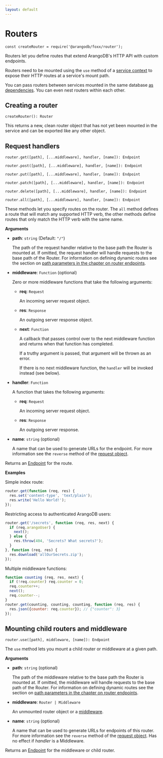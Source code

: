 ```yaml
---
layout: default
---
```

Routers
=======

`const createRouter = require('@arangodb/foxx/router');`

Routers let you define routes that extend ArangoDB's HTTP API with custom endpoints.

Routers need to be mounted using the `use` method of a
[service context](foxx-reference-context.html) to expose their HTTP routes at a service's mount path.

You can pass routers between services mounted in the same database
[as dependencies](foxx-guides-dependencies.html). You can even nest routers
within each other.

Creating a router
-----------------

`createRouter(): Router`

This returns a new, clean router object that has not yet been mounted in the
service and can be exported like any other object.

Request handlers
----------------

`router.get([path], [...middleware], handler, [name]): Endpoint`

`router.post([path], [...middleware], handler, [name]): Endpoint`

`router.put([path], [...middleware], handler, [name]): Endpoint`

`router.patch([path], [...middleware], handler, [name]): Endpoint`

`router.delete([path], [...middleware], handler, [name]): Endpoint`

`router.all([path], [...middleware], handler, [name]): Endpoint`

These methods let you specify routes on the router.
The `all` method defines a route that will match any supported HTTP verb, the
other methods define routes that only match the HTTP verb with the same name.

**Arguments**

* **path**: `string` (Default: `"/"`)

  The path of the request handler relative to the base path the Router is mounted at.
  If omitted, the request handler will handle requests to the base path of the Router.
  For information on defining dynamic routes see the section on
  [path parameters in the chapter on router endpoints](foxx-reference-routers-endpoints.html#pathparam).

* **middleware**: `Function` (optional)

  Zero or more middleware functions that take the following arguments:

  * **req**: `Request`

    An incoming server request object.

  * **res**: `Response`

    An outgoing server response object.

  * **next**: `Function`

    A callback that passes control over to the next middleware function
    and returns when that function has completed.

    If a truthy argument is passed, that argument will be thrown as an error.

    If there is no next middleware function, the `handler` will be
    invoked instead (see below).

* **handler**: `Function`

  A function that takes the following arguments:

  * **req**: `Request`

    An incoming server request object.

  * **res**: `Response`

    An outgoing server response.

* **name**: `string` (optional)

  A name that can be used to generate URLs for the endpoint.
  For more information see the `reverse` method of the [request object](foxx-reference-routers-request.html).

Returns an [Endpoint](foxx-reference-routers-endpoints.html) for the route.

**Examples**

Simple index route:

```js
router.get(function (req, res) {
  res.set('content-type', 'text/plain');
  res.write('Hello World!');
});
```

Restricting access to authenticated ArangoDB users:

```js
router.get('/secrets', function (req, res, next) {
  if (req.arangoUser) {
    next();
  } else {
    res.throw(404, 'Secrets? What secrets?');
  }
}, function (req, res) {
  res.download('allOurSecrets.zip');
});
```

Multiple middleware functions:

```js
function counting (req, res, next) {
  if (!req.counter) req.counter = 0;
  req.counter++;
  next();
  req.counter--;
}
router.get(counting, counting, counting, function (req, res) {
  res.json({counter: req.counter}); // {"counter": 3}
});
```

Mounting child routers and middleware
-------------------------------------

`router.use([path], middleware, [name]): Endpoint`

The `use` method lets you mount a child router or middleware at a given path.

**Arguments**

* **path**: `string` (optional)

  The path of the middleware relative to the base path the Router is mounted at.
  If omitted, the middleware will handle requests to the base path of the Router.
  For information on defining dynamic routes see the section on
  [path parameters in the chapter on router endpoints](foxx-reference-routers-endpoints.html#pathparam).

* **middleware**: `Router | Middleware`

  An unmounted router object or a [middleware](foxx-reference-routers-middleware.html).

* **name**: `string` (optional)

  A name that can be used to generate URLs for endpoints of this router.
  For more information see the `reverse` method of the [request object](foxx-reference-routers-request.html).
  Has no effect if *handler* is a Middleware.

Returns an [Endpoint](foxx-reference-routers-endpoints.html) for the middleware or child router.
